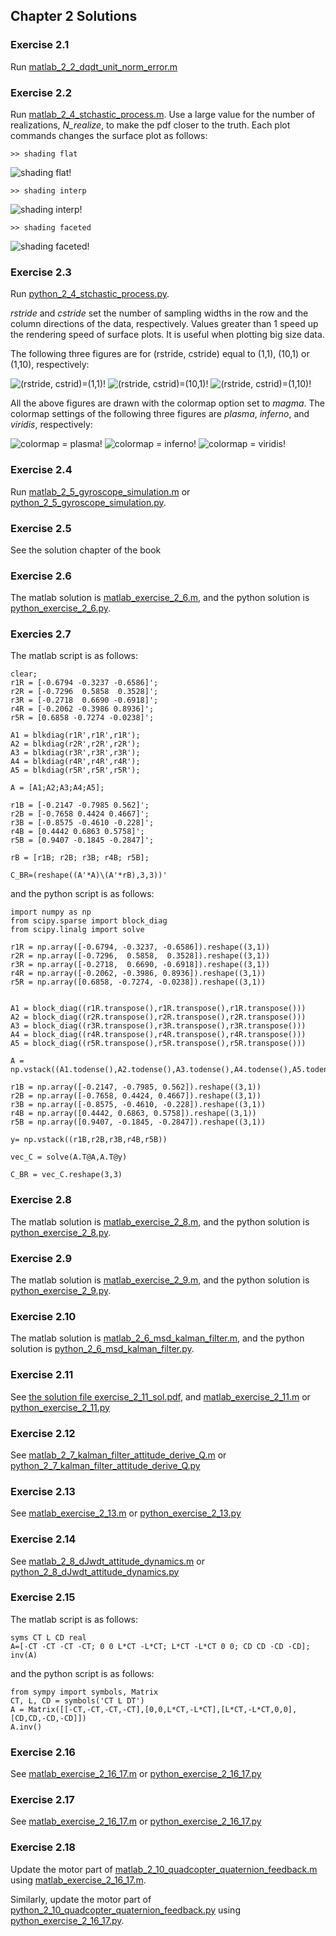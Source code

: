 ## Chapter 2 Solutions

### Exercise 2.1
Run [matlab_2_2_dqdt_unit_norm_error.m](/matlab/matlab_2_2_dqdt_unit_norm_error.m)

### Exercise 2.2
Run [matlab_2_4_stchastic_process.m](/matlab/matlab_2_4_stchastic_process.m). Use a large value for the number of realizations, *N_realize*, to make the pdf closer to the truth.
Each plot commands changes the surface plot as follows:

```
>> shading flat
```

![shading flat!](./figures/ex2_2_01.png "shading flat")

```
>> shading interp
```

![shading interp!](./figures/ex2_2_02.png "shading interp")


```
>> shading faceted
```

![shading faceted!](./figures/ex2_2_03.png "shading faceted")


### Exercise 2.3
Run [python_2_4_stchastic_process.py](/python/python_2_4_stchastic_process.py). 

*rstride* and *cstride* set the number of sampling widths in the row and the column directions of the data, respectively. Values greater than 1 speed up the rendering speed of surface plots. It is useful when plotting big size data.

The following three figures are for (rstride, cstride) equal to (1,1), (10,1) or (1,10), respectively:

![(rstride, cstrid)=(1,1)!](./figures/ex2_3_01.png "(rstride, cstrid)=(1,1)")
![(rstride, cstrid)=(10,1)!](./figures/ex2_3_02.png "(rstride, cstrid)=(10,1)")
![(rstride, cstrid)=(1,10)!](./figures/ex2_3_03.png "(rstride, cstrid)=(1,10)")


All the above figures are drawn with the colormap option set to *magma*.  The colormap settings of the following three figures are *plasma*, *inferno*, and *viridis*, respectively:

![colormap = plasma!](./figures/ex2_3_04.png "colormap = plasma")
![colormap = inferno!](./figures/ex2_3_05.png "colormap = inferno")
![colormap = viridis!](./figures/ex2_3_06.png "colormap = viridis")

### Exercise 2.4
Run [matlab_2_5_gyroscope_simulation.m](/matlab/matlab_2_5_gyroscope_simulation.m) or [python_2_5_gyroscope_simulation.py](/python/python_2_5_gyroscope_simulation.py). 

### Exercise 2.5
See the solution chapter of the book

### Exercise 2.6
The matlab solution is [matlab_exercise_2_6.m](/matlab/matlab_exercise_2_6.m), and the python solution is [python_exercise_2_6.py](/python/python_exercise_2_6.py).

### Exercies 2.7
The matlab script is as follows:

```
clear;
r1R = [-0.6794 -0.3237 -0.6586]';
r2R = [-0.7296  0.5858  0.3528]';
r3R = [-0.2718  0.6690 -0.6918]';
r4R = [-0.2062 -0.3986 0.8936]';
r5R = [0.6858 -0.7274 -0.0238]';

A1 = blkdiag(r1R',r1R',r1R');
A2 = blkdiag(r2R',r2R',r2R');
A3 = blkdiag(r3R',r3R',r3R');
A4 = blkdiag(r4R',r4R',r4R');
A5 = blkdiag(r5R',r5R',r5R');

A = [A1;A2;A3;A4;A5];

r1B = [-0.2147 -0.7985 0.562]';
r2B = [-0.7658 0.4424 0.4667]';
r3B = [-0.8575 -0.4610 -0.228]';
r4B = [0.4442 0.6863 0.5758]';
r5B = [0.9407 -0.1845 -0.2847]';

rB = [r1B; r2B; r3B; r4B; r5B];

C_BR=(reshape((A'*A)\(A'*rB),3,3))'
```
and the python script is as follows:

```
import numpy as np
from scipy.sparse import block_diag
from scipy.linalg import solve

r1R = np.array([-0.6794, -0.3237, -0.6586]).reshape((3,1))
r2R = np.array([-0.7296,  0.5858,  0.3528]).reshape((3,1))
r3R = np.array([-0.2718,  0.6690, -0.6918]).reshape((3,1))
r4R = np.array([-0.2062, -0.3986, 0.8936]).reshape((3,1))
r5R = np.array([0.6858, -0.7274, -0.0238]).reshape((3,1))


A1 = block_diag((r1R.transpose(),r1R.transpose(),r1R.transpose()))
A2 = block_diag((r2R.transpose(),r2R.transpose(),r2R.transpose()))
A3 = block_diag((r3R.transpose(),r3R.transpose(),r3R.transpose()))
A4 = block_diag((r4R.transpose(),r4R.transpose(),r4R.transpose()))
A5 = block_diag((r5R.transpose(),r5R.transpose(),r5R.transpose()))

A = np.vstack((A1.todense(),A2.todense(),A3.todense(),A4.todense(),A5.todense()))

r1B = np.array([-0.2147, -0.7985, 0.562]).reshape((3,1))
r2B = np.array([-0.7658, 0.4424, 0.4667]).reshape((3,1))
r3B = np.array([-0.8575, -0.4610, -0.228]).reshape((3,1))
r4B = np.array([0.4442, 0.6863, 0.5758]).reshape((3,1))
r5B = np.array([0.9407, -0.1845, -0.2847]).reshape((3,1))

y= np.vstack((r1B,r2B,r3B,r4B,r5B))

vec_C = solve(A.T@A,A.T@y)

C_BR = vec_C.reshape(3,3)
```
### Exercise 2.8
The matlab solution is [matlab_exercise_2_8.m](/matlab/matlab_exercise_2_8.m), and the python solution is [python_exercise_2_8.py](/python/python_exercise_2_8.py).

### Exercise 2.9
The matlab solution is [matlab_exercise_2_9.m](/matlab/matlab_exercise_2_9.m), and the python solution is [python_exercise_2_9.py](/python/python_exercise_2_9.py).

### Exercise 2.10
The matlab solution is [matlab_2_6_msd_kalman_filter.m](/matlab/matlab_2_6_msd_kalman_filter.m),  and the python solution is [python_2_6_msd_kalman_filter.py](/python/python_2_6_msd_kalman_filter.py).

### Exercise 2.11
See [the solution file exercise_2_11_sol.pdf](files/exercise_2_11_sol.pdf), and [matlab_exercise_2_11.m](../matlab/matlab_exercise_2_11.m) or [python_exercise_2_11.py](../python/python_exercise_2_11.py)

### Exercise 2.12
See [matlab_2_7_kalman_filter_attitude_derive_Q.m](../matlab/matlab_2_7_kalman_filter_attitude_derive_Q.m) or [python_2_7_kalman_filter_attitude_derive_Q.py](../python/python_2_7_kalman_filter_attitude_derive_Q.py)

### Exercise 2.13
See [matlab_exercise_2_13.m](../matlab/matlab_exercise_2_13.m) or [python_exercise_2_13.py](../python/python_exercise_2_13.py)

### Exercise 2.14
See [matlab_2_8_dJwdt_attitude_dynamics.m](../matlab/matlab_2_8_dJwdt_attitude_dynamics.m) or [python_2_8_dJwdt_attitude_dynamics.py](../python/python_2_8_dJwdt_attitude_dynamics.py)

### Exercise 2.15
The matlab script is as follows:

```
syms CT L CD real
A=[-CT -CT -CT -CT; 0 0 L*CT -L*CT; L*CT -L*CT 0 0; CD CD -CD -CD];
inv(A)
```
and the python script is as follows:

```
from sympy import symbols, Matrix
CT, L, CD = symbols('CT L DT')
A = Matrix([[-CT,-CT,-CT,-CT],[0,0,L*CT,-L*CT],[L*CT,-L*CT,0,0],[CD,CD,-CD,-CD]])
A.inv()
```
### Exercise 2.16
See [matlab_exercise_2_16_17.m](../matlab/matlab_exercise_2_16_17.m) or [python_exercise_2_16_17.py](../python/python_exercise_2_16_17.py)

### Exercise 2.17
See [matlab_exercise_2_16_17.m](../matlab/matlab_exercise_2_16_17.m) or [python_exercise_2_16_17.py](../python/python_exercise_2_16_17.py)

### Exercise 2.18
Update the motor part of [matlab_2_10_quadcopter_quaternion_feedback.m](../matlab/matlab_2_10_quadcopter_quaternion_feedback.m) using [matlab_exercise_2_16_17.m](../matlab/matlab_exercise_2_16_17.m).

Similarly, update the motor part of [python_2_10_quadcopter_quaternion_feedback.py](../python/python_2_10_quadcopter_quaternion_feedback.py) using [python_exercise_2_16_17.py](../python/python_exercise_2_16_17.py).


